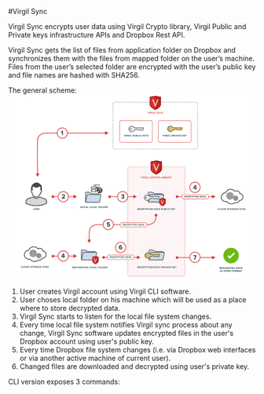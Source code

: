 #Virgil Sync

Virgil Sync encrypts user data using Virgil Crypto library, Virgil Public and Private keys infrastructure APIs and Dropbox Rest API.

Virgil Sync gets the list of files from application folder on Dropbox and synchronizes them with the files from mapped folder on the user’s machine. Files from the user’s selected folder are encrypted with the user’s public key and file names are hashed with SHA256. 

The general scheme:
![Virgil Sync Process](https://github.com/VirgilSecurity/virgil-sync/blob/master/Setup/virgil-sync-scheme.png "Virgil Sync Process")

1.	User creates Virgil account using Virgil CLI software.
2.	User choses local folder on his machine which will be used as a place where to store decrypted data.
3.	Virgil Sync starts to listen for the local file system changes.
4.	Every time local file system notifies Virgil sync process about any change, Virgil Sync software updates encrypted files in the user's Dropbox account using user's public key.
5.	Every time Dropbox file system changes (i.e. via Dropbox web interfaces or via another active machine of current user).
6.	Changed files are downloaded and decrypted using user's private key.


CLI version exposes 3 commands: 

```
 